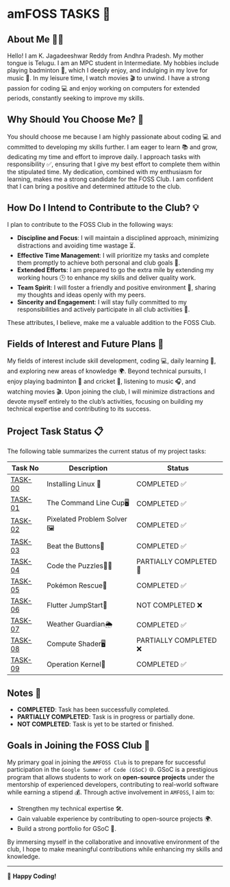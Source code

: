 # amFOSS TASKS 🚀

## About Me 🙋‍♂️
Hello! I am K. Jagadeeshwar Reddy from Andhra Pradesh. My mother tongue is Telugu. I am an MPC student in Intermediate. My hobbies include playing badminton 🏸, which I deeply enjoy, and indulging in my love for music 🎵. In my leisure time, I watch movies 🎬 to unwind. I have a strong passion for coding 💻 and enjoy working on computers for extended periods, constantly seeking to improve my skills.

## Why Should You Choose Me? 🤔
You should choose me because I am highly passionate about coding 💻 and committed to developing my skills further. I am eager to learn 📚 and grow, dedicating my time and effort to improve daily. I approach tasks with responsibility ✅, ensuring that I give my best effort to complete them within the stipulated time. My dedication, combined with my enthusiasm for learning, makes me a strong candidate for the FOSS Club. I am confident that I can bring a positive and determined attitude to the club.

## How Do I Intend to Contribute to the Club? 💡

I plan to contribute to the FOSS Club in the following ways:

- **Discipline and Focus**: I will maintain a disciplined approach, minimizing distractions and avoiding time wastage ⏳.
- **Effective Time Management**: I will prioritize my tasks and complete them promptly to achieve both personal and club goals 🎯.
- **Extended Efforts**: I am prepared to go the extra mile by extending my working hours 🕒 to enhance my skills and deliver quality work.
- **Team Spirit**: I will foster a friendly and positive environment 🤝, sharing my thoughts and ideas openly with my peers.
- **Sincerity and Engagement**: I will stay fully committed to my responsibilities and actively participate in all club activities 🔧.

These attributes, I believe, make me a valuable addition to the FOSS Club.

## Fields of Interest and Future Plans 🌟

My fields of interest include skill development, coding 💻, daily learning 📖, and exploring new areas of knowledge 🌍. Beyond technical pursuits, I enjoy playing badminton 🏸 and cricket 🏏, listening to music 🎧, and watching movies 🎬. Upon joining the club, I will minimize distractions and devote myself entirely to the club’s activities, focusing on building my technical expertise and contributing to its success.

## Project Task Status 📋

The following table summarizes the current status of my project tasks:

| Task No | Description                          | Status             |
|---------|--------------------------------------|--------------------|
| [TASK-00](https://github.com/Jagadeesh-18-bot/Amfoss-Tasks/tree/main/Task-00) | Installing Linux 🐧              | COMPLETED ✅        |
| [TASK-01](https://github.com/Jagadeesh-18-bot/Amfoss-Tasks/tree/main/Task-01) | The Command Line Cup🖥️                     | COMPLETED ✅        |
| [TASK-02](https://github.com/Jagadeesh-18-bot/Amfoss-Tasks/tree/main/Task-02) | Pixelated Problem Solver🖼️                  | COMPLETED ✅        |
| [TASK-03](https://github.com/Jagadeesh-18-bot/Amfoss-Tasks/tree/main/Task-03) | Beat the Buttons🔘                 | COMPLETED ✅  |
| [TASK-04](https://github.com/Jagadeesh-18-bot/Amfoss-Tasks/tree/main/Task-04) | Code the Puzzles👨‍💻            | PARTIALLY COMPLETED 🔄 |
| [TASK-05](https://github.com/Jagadeesh-18-bot/Amfoss-Tasks/tree/main/Task-05) | Pokémon Rescue🛟                 | COMPLETED ✅    |
| [TASK-06](https://github.com/Jagadeesh-18-bot/Amfoss-Tasks/tree/main/Task-06) | Flutter JumpStart📂                      | NOT COMPLETED ❌         |
| [TASK-07](https://github.com/Jagadeesh-18-bot/Amfoss-Tasks/tree/main/Task-07)  | Weather Guardian🌦️             | COMPLETED ✅ |
| [TASK-08](https://github.com/Jagadeesh-18-bot/Amfoss-Tasks/tree/main/Task-08) | Compute Shader🖥️                   | PARTIALLY COMPLETED ❌         |
| [TASK-09](https://github.com/Jagadeesh-18-bot/Amfoss-Tasks/tree/main/Task-09)  | Operation Kernel🔧                         | COMPLETED ✅    |


## Notes 📝

- **COMPLETED**: Task has been successfully completed.
- **PARTIALLY COMPLETED**: Task is in progress or partially done.
- **NOT COMPLETED**: Task is yet to be started or finished.

## Goals in Joining the FOSS Club 🎯

My primary goal in joining the `AMFOSS Club` is to prepare for successful participation in the `Google Summer of Code (GSoC)` 🌐. GSoC is a prestigious program that allows students to work on **open-source projects** under the mentorship of experienced developers, contributing to real-world software while earning a stipend 💰. Through active involvement in `AMFOSS`, I aim to:

- Strengthen my technical expertise 🛠️.
- Gain valuable experience by contributing to open-source projects 🌍.
- Build a strong portfolio for GSoC 💼.

By immersing myself in the collaborative and innovative environment of the club, I hope to make meaningful contributions while enhancing my skills and knowledge.

---

:rocket: **Happy Coding!**
